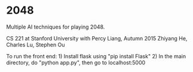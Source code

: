 # 2048
Multiple AI techniques for playing 2048.

CS 221 at Stanford University with Percy Liang, Autumn 2015
Zhiyang He, Charles Lu, Stephen Ou

To run the front end:
	1) Install flask using "pip install Flask"
	2) In the main directory, do "python app.py", then go to localhost:5000